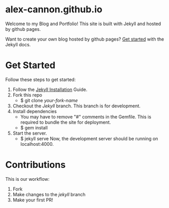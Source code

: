 # alex-cannon.github.io
Welcome to my Blog and Portfolio! This site is built with Jekyll and hosted by github pages.

Want to create your own blog hosted by github pages?
[Get started](https://jekyllrb.com/) with the Jekyll docs.

# Get Started
Follow these steps to get started:

1) Follow the [Jekyll Installation](https://jekyllrb.com/docs/installation/) Guide.
2) Fork this repo
    * $ git clone _your-fork-name_
3) Checkout the *Jekyll* branch. This branch is for development.
4) Install dependencies
    * You may have to remove "#" comments in the Gemfile. This is required to bundle the site for deployment.
    * $ gem install
5) Start the server.
    * $ jekyll serve
Now, the development server should be running on localhost:4000.

# Contributions
This is our workflow:
1) Fork
2) Make changes to the *jekyll* branch
3) Make your first PR!
